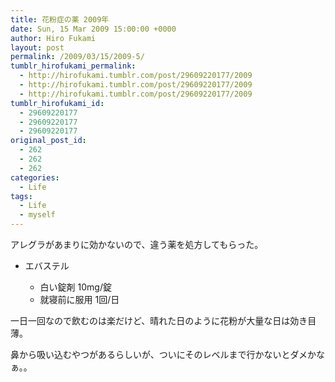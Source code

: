 ```yaml
---
title: 花粉症の薬 2009年
date: Sun, 15 Mar 2009 15:00:00 +0000
author: Hiro Fukami
layout: post
permalink: /2009/03/15/2009-5/
tumblr_hirofukami_permalink:
  - http://hirofukami.tumblr.com/post/29609220177/2009
  - http://hirofukami.tumblr.com/post/29609220177/2009
  - http://hirofukami.tumblr.com/post/29609220177/2009
tumblr_hirofukami_id:
  - 29609220177
  - 29609220177
  - 29609220177
original_post_id:
  - 262
  - 262
  - 262
categories:
  - Life
tags:
  - Life
  - myself
---
```

<div class="section">
  <p>
    アレグラがあまりに効かないので、違う薬を処方してもらった。
  </p>
  
  <ul>
    <li>
      エバステル</p> <ul>
        <li>
          白い錠剤 10mg/錠
        </li>
        <li>
          就寝前に服用 1回/日
        </li>
      </ul>
    </li>
  </ul>
  
  <p>
    一日一回なので飲むのは楽だけど、晴れた日のように花粉が大量な日は効き目薄。
  </p>
  
  <p>
    鼻から吸い込むやつがあるらしいが、ついにそのレベルまで行かないとダメかなぁ。。
  </p>
</div>